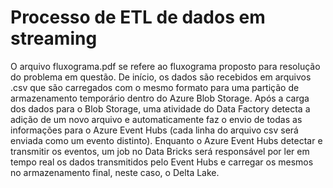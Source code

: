# Processo de ETL de dados em streaming
O arquivo fluxograma.pdf se refere ao fluxograma proposto para resolução do problema em questão.
De início, os dados são recebidos em arquivos .csv que são carregados com o mesmo formato para uma partição de armazenamento temporário dentro do Azure Blob Storage.
Após a carga dos dados para o Blob Storage, uma atividade do Data Factory detecta a adição de um novo arquivo e automaticamente faz o envio de todas as informações para o Azure Event Hubs (cada linha do arquivo csv será enviada como um evento distinto). Enquanto o Azure Event Hubs detectar e transmitir os eventos, um job no Data Bricks será responsável por ler em tempo real os dados transmitidos pelo Event Hubs e carregar os mesmos no armazenamento final, neste caso, o Delta Lake.
